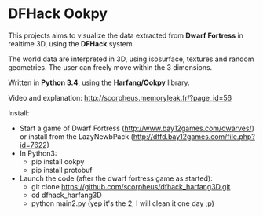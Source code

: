# DFHack Ookpy 

This projects aims to visualize the data extracted from **Dwarf Fortress** in realtime 3D, using the **DFHack** system.

The world data are interpreted in 3D, using isosurface, textures and random geometries. The user can freely move within the 3 dimensions.

Written in **Python 3.4**, using the **Harfang/Ookpy** library.

Video and explanation: http://scorpheus.memoryleak.fr/?page_id=56

Install:
  * Start a game of Dwarf Fortress (http://www.bay12games.com/dwarves/) or install from the LazyNewbPack (http://dffd.bay12games.com/file.php?id=7622)
  * In Python3:
    * pip install ookpy
    * pip install protobuf
  * Launch the code (after the dwarf fortress game as started):
    * git clone https://github.com/scorpheus/dfhack_harfang3D.git
    * cd dfhack_harfang3D
    * python main2.py (yep it's the 2, I will clean it one day ;p)
    
  

